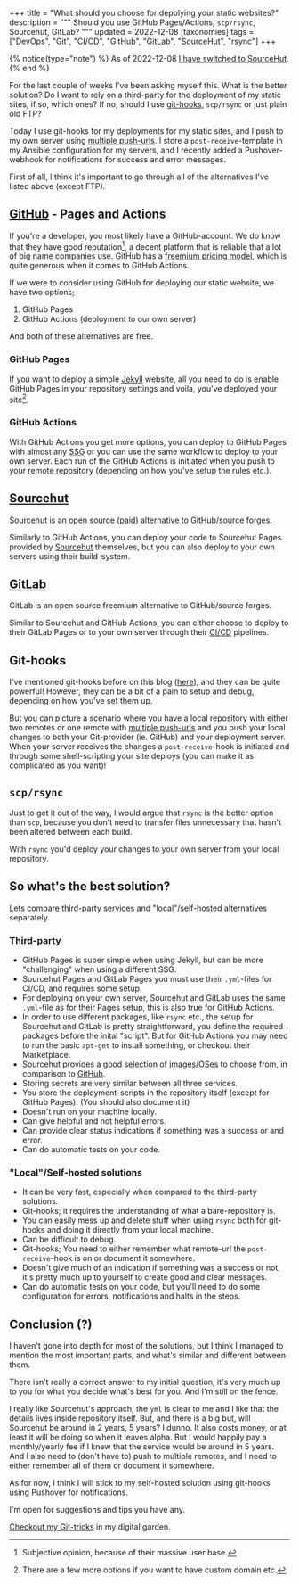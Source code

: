 +++
title = "What should you choose for depolying your static websites?"
description = """
Should you use GitHub Pages/Actions, `scp/rsync`, Sourcehut, GitLab?
"""
updated = 2022-12-08
[taxonomies]
tags = ["DevOps", "Git", "CI/CD", "GitHub", "GitLab", "SourceHut", "rsync"]
+++

{% notice(type="note") %} As of 2022-12-08
[I have switched to SourceHut](@/blog/2022-12-08-switching-to-sourcehut-builds.md).
{% end %}

For the last couple of weeks I've been asking myself this. What is the better
solution? Do I want to rely on a third-party for the deployment of my static
sites, if so, which ones? If no, should I use [git-hooks][git_hooks],
`scp/rsync` or just plain old FTP?

Today I use git-hooks for my deployments for my static sites, and I push to my
own server using [multiple push-urls][git_pushurls]. I store a
`post-receive`-template in my Ansible configuration for my servers, and I
recently added a Pushover-webhook for notifications for success and error
messages.

First of all, I think it's important to go through all of the alternatives I've
listed above (except FTP).

## [GitHub][github] - Pages and Actions

If you're a developer, you most likely have a GitHub-account. We do know that
they have good reputation[^1], a decent platform that is reliable that a lot of
big name companies use. GitHub has a
[freemium pricing model](https://github.com/pricing), which is quite generous
when it comes to GitHub Actions.

If we were to consider using GitHub for deploying our static website, we have
two options;

1. GitHub Pages
2. GitHub Actions (deployment to our own server)

And both of these alternatives are free.

### GitHub Pages

If you want to deploy a simple [Jekyll][jekyll] website, all you need to do is
enable GitHub Pages in your repository settings and voila, you've deployed your
site[^2].

### GitHub Actions

With GitHub Actions you get more options, you can deploy to GitHub Pages with
almost any <abbr title="Static-Site Generator">SSG</abbr> or you can use the
same workflow to deploy to your own server. Each run of the GitHub Actions is
initiated when you push to your remote repository (depending on how you've setup
the rules etc.).

## [Sourcehut][sourcehut]

Sourcehut is an open source ([paid][srht_pricing]) alternative to GitHub/source
forges.

Similarly to GitHub Actions, you can deploy your code to Sourcehut Pages
provided by [Sourcehut][sourcehut_ci] themselves, but you can also deploy to
your own servers using their build-system.

## [GitLab][gitlab]

GitLab is an open source freemium alternative to GitHub/source forges.

Similar to Sourcehut and GitHub Actions, you can either choose to deploy to
their GitLab Pages or to your own server through their [CI/CD][gitlab_ci]
pipelines.

## Git-hooks

I've mentioned git-hooks before on this blog ([here][git_hooks_post1]), and they
can be quite powerful! However, they can be a bit of a pain to setup and debug,
depending on how you've set them up.

But you can picture a scenario where you have a local repository with either two
remotes or one remote with [multiple push-urls][git_pushurls] and you push your
local changes to both your Git-provider (ie. GitHub) and your deployment server.
When your server receives the changes a `post-receive`-hook is initiated and
through some shell-scripting your site deploys (you can make it as complicated
as you want)!

## `scp/rsync`

Just to get it out of the way, I would argue that `rsync` is the better option
than `scp`, because you don't need to transfer files unnecessary that hasn't
been altered between each build.

With `rsync` you'd deploy your changes to your own server from your local
repository.

## So what's the best solution?

Lets compare third-party services and "local"/self-hosted alternatives
separately.

### Third-party

- GitHub Pages is super simple when using Jekyll, but can be more "challenging"
  when using a different SSG.
- Sourcehut Pages and GitLab Pages you must use their `.yml`-files for CI/CD,
  and requires some setup.
- For deploying on your own server, Sourcehut and GitLab uses the same
  `.yml`-file as for their Pages setup, this is also true for GitHub Actions.
- In order to use different packages, like `rsync` etc., the setup for Sourcehut
  and GitLab is pretty straightforward, you define the required packages before
  the inital "script". But for GitHub Actions you may need to run the basic
  `apt-get` to install something, or checkout their Marketplace.
- Sourcehut provides a good selection of [images/OSes][srht_os] to choose from,
  in comparison to [GitHub][github_os].
- Storing secrets are very similar between all three services.
- You store the deployment-scripts in the repository itself (except for GitHub
  Pages). (You should also document it)
- Doesn't run on your machine locally.
- Can give helpful and not helpful errors.
- Can provide clear status indications if something was a success or and error.
- Can do automatic tests on your code.

### "Local"/Self-hosted solutions

- It can be very fast, especially when compared to the third-party solutions.
- Git-hooks; it requires the understanding of what a bare-repository is.
- You can easily mess up and delete stuff when using `rsync` both for git-hooks
  and doing it directly from your local machine.
- Can be difficult to debug.
- Git-hooks; You need to either remember what remote-url the `post-receive`-hook
  is on or document it somewhere.
- Doesn't give much of an indication if something was a success or not, it's
  pretty much up to yourself to create good and clear messages.
- Can do automatic tests on your code, but you'll need to do some configuration
  for errors, notifications and halts in the steps.

## Conclusion (?)

I haven't gone into depth for most of the solutions, but I think I managed to
mention the most important parts, and what's similar and different between them.

There isn't really a correct answer to my initial question, it's very much up to
you for what you decide what's best for you. And I'm still on the fence.

I really like Sourcehut's approach, the `yml` is clear to me and I like that the
details lives inside repository itself. But, and there is a big but, will
Sourcehut be around in 2 years, 5 years? I dunno. It also costs money, or at
least it will be doing so when it leaves alpha. But I would happily pay a
monthly/yearly fee if I knew that the service would be around in 5 years. And I
also need to (don't have to) push to multiple remotes, and I need to either
remember all of them or document it somewhere.

As for now, I think I will stick to my self-hosted solution using git-hooks
using Pushover for notifications.

I'm open for suggestions and tips you have any.

[Checkout my Git-tricks](@/garden/tools/git.md) in my digital garden.

[^1]: Subjective opinion, because of their massive user base.
[^2]: There are a few more options if you want to have custom domain etc.

[jekyll]: https://jekyllrb.com
[github]: https://github.com
[github_os]:
  https://docs.github.com/en/actions/using-workflows/workflow-syntax-for-github-actions#choosing-github-hosted-runners
[git_hooks]: https://git-scm.com/book/en/v2/Customizing-Git-Git-Hooks
[git_hooks_post1]: /blog/deploy-with-git/
[git_pushurls]: /blog/git-tips-and-tricks/#pushing-to-multiple-remotes
[sourcehut]: https://sourcehut.org
[sourcehut_ci]: https://man.sr.ht/builds.sr.ht/
[srht_os]: https://man.sr.ht/builds.sr.ht/compatibility.md
[srht_pricing]: https://sourcehut.org/pricing/
[gitlab]: https://gitlab.com
[gitlab_ci]: https://docs.gitlab.com/ee/ci/
